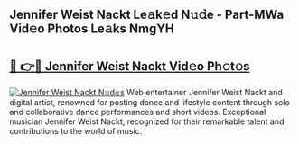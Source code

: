## Jennifer Weist Nackt Le𝚊k𝚎d N𝚞𝚍e - Part-MWa Vid𝚎o Photos Le𝚊ks NmgYH

# <h2><a href="http://fb39dw.evod.top/?m=Jennifer+Weist+Nackt">🔗 👉🔴 Jennifer Weist Nackt Vid𝚎o Ph𝚘t𝚘s</a></h2>

[![Jennifer Weist Nackt N𝚞d𝚎s](https://i.imgur.com/8V9OHl7.gif)](http://fb39dw.evod.top/?m=Jennifer+Weist+Nackt)
Web entertainer Jennifer Weist Nackt and digital artist, renowned for posting dance and lifestyle content through solo and collaborative dance performances and short videos. Exceptional musician Jennifer Weist Nackt, recognized for their remarkable talent and contributions to the world of music. 
